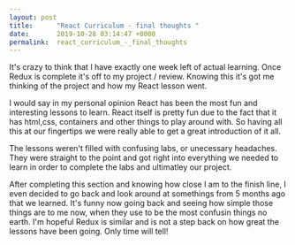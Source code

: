 ```yaml
---
layout: post
title:      "React Curriculum - final thoughts "
date:       2019-10-28 03:14:47 +0000
permalink:  react_curriculum_-_final_thoughts
---
```



It's crazy to think that I have exactly one week left of actual learning. Once Redux is complete it's off to my project / review.  Knowing this it's got me thinking of the project and how my React lesson went. 

I would say in my personal opinion React has been the most fun and interesting lessons to learn. React itself is pretty fun due to the fact that it has html,css, containers and other things to play around with. So having all this at our fingertips we were really able to get a great introduction of it all. 

The lessons weren't filled with confusing labs, or unecessary headaches. They were straight to the point and got right into everything we needed to learn in order to complete the labs and ultimatley our project. 

After completing this section and knowing how close I am to the finish line, I even decided to go back and look around at somethings from 5 months ago that we learned.  It's funny now going back and seeing how simple those things are to me now, when they use to be the most confusin things no earth. I'm hopeful Redux is similar and is not a step back on how great the lessons have been going. Only time will tell! 
